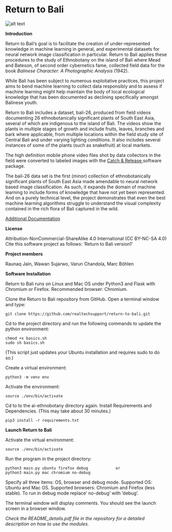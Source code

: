 # Return to Bali

![alt text](https://github.com/realtechsupport/return-to-bali/blob/master/snakefruit_bamboo_dragonfuit.png?raw=true)

<b>Introduction</b>

Return to Bali’s goal is to facilitate the creation of under-represented knowledge in machine learning in general, and experimental datasets for neural network image classification in particular. Return to Bali applies these procedures to the study of Ethnobotany on the island of Bali where Mead and Bateson, of second order cybernetics fame, collected field data for the book <i>Balinese Character: A Photographic Analysis </i> (1942). 

While Bali has been subject to numerous exploitative practices, this project aims to bend machine learning to collect data responsibly and to assess if machine learning might help maintain the body of local ecological knowledge that has been documented as declining specifically amongst Balinese youth. 

Return to Bali includes a dataset, bali-26, produced from field videos documenting 26 ethnobotanically significant plants of South East Asia, several of which are
indigenous to the island of Bali. The videos show the plants in multiple stages of growth and include fruits, leaves, branches and bark where applicable, from
multiple locations within the field study site of Central Bali and under varying lighting conditions. It also includes several instances of some of the plants (such as snakefruit) at local markets.

The high definition mobile phone video files shot by data collectors in the field were converted to labeled images with the <a href="https://github.com/realtechsupport/c-plus-r"> Catch & Release </a> software package.

The bali-26 data set is the first (minor) collection of ethnobotanically significant plants of South East Asia made amendable to neural network based image classification. As such, it
expands the domain of machine learning to include forms of knowledge that have not yet been represented. And on a purely technical level, the project demonstrates
that even the best machine learning algorithms struggle to understand the visual complexity contained in the rich flora of Bali captured in the wild.

<a href="https://realtechsupport.org/projects/return2bali.html">Additional Documentation</a>

<b>License</b>

Attribution-NonCommercial-ShareAlike 4.0 International (CC BY-NC-SA 4.0)
Cite this software project as follows: ‘Return to Bali version1’


<b>Project members</b>

Raunaq Jain, Wawan Sujarwo, Varun Chandola, Marc Böhlen
<br>


<b>Software Installation</b>

Return to Bali runs on Linux and Mac OS under Python3 and Flask with Chromium or Firefox. 
Recommended browser: Chromium.

Clone the Return to Bali repository from GitHub.
Open a terminal window and type:

	git clone https://github.com/realtechsupport/return-to-bali.git
 

Cd to the project directory and run the following commands to update the python environment:

	chmod +x basics.sh
	sudo sh basics.sh

(This script just updates your Ubuntu installation and requires sudo to do so.)


Create a virtual environment:

	python3 -m venv env

Activate the environment:

	source ./env/bin/activate

Cd to to the ai-ethnobotany directory again. Install Requirements and Dependencies.
(This may take about 30 minutes.)

	pip3 install -r requirements.txt


<b>Launch Return to Bali</b>

Activate the virtual environment:

	source ./env/bin/activate
	
Run the program in the project directory:

	python3 main.py ubuntu firefox debug 			or 
	python3 main.py mac chromium no-debug

Specify all three items: OS, browser and debug mode. Supported OS: Ubuntu and Mac OS. 
Supported browsers: Chromium and Firefox (less stable). To run in debug mode replace’ no-debug’ with ‘debug’. 

The terminal window will display comments. You should see the launch screen in a browser window.


<i>Check the README_details.pdf file in the repository for a detailed description on how to use the modules.</i>
